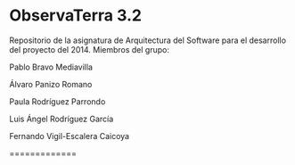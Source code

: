 ObservaTerra 3.2
=============

Repositorio de la asignatura de Arquitectura del Software para el desarrollo del proyecto del 2014.
Miembros del grupo: 

Pablo Bravo Mediavilla

Álvaro Panizo Romano

Paula Rodríguez Parrondo

Luis Ángel Rodríguez García

Fernando Vigil-Escalera Caicoya


=============
